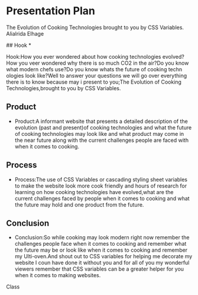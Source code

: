 # Presentation Plan
<p>The Evolution of Cooking Technologies brought to you by CSS Variables.
Alialrida Elhage</p>
## Hook
* <p>Hook:How you ever wondered about how cooking technologies evolved?How you veer wondered why there is so much CO2 in the air?Do you know what modern chefs use?Do you know whats the future of cooking techn ologies look like?Well to answer your questions we will go over everything there is to know because may i present to you;The Evolution of Cooking Technologies,brought to you by CSS Variables.
</p>

## Product
* <p>Product:A informant website that presents a detailed description of the evolution (past and present)of cooking technologies and what the future of cooking technologies may look like and what product may come in the near future along with the current challenges people are faced with when it comes to cooking.</p>


## Process
* <p>Process:The use of CSS Variables or cascading styling sheet variables to make the website look more cook friendly and hours of research for learning on how cooking technologies have evolved,what are the current challenges faced by people when it comes to cooking and what the future may hold and one product from the future.</p>


## Conclusion
* <p>Conclusion:So while cooking may look modern right now remember the challenges people face when it comes to cooking and remember what the future may be or look like when it comes to cooking and remember my Ulti-oven.And shout out to CSS variables for helping me decorate my website I coun have done it without you and for all of you my wonderful viewers remember that CSS variables can be a greater helper for you when it comes to making websites.</p>
Class

<!-- EXAMPLE

## Hook
* Verbal riddle of GGD

## Product
* GIF/Demo of example/non-example

## Process
* Flowchart of plan
  * MVP: noun -> door -> yes/no
  * Beyond MVP: noun -> word relation API -> noun API -> yes/no, with counterexample
* Code snippets of:
  * MVP
  * Both APIs
  * Challenge with API keys

## Conclusion
* [URL to project]
* Takeaways
  * Less = more: the heart of the riddle was one line of code; it obviously took more to make the entire thing work, but one complicated line of regular expressions was essentially the solution to the riddle
  * Expect the unexpected: it’s important to budget time for things you don’t account for; for example, I didn’t consider the fact that I would need another entire API to detect nouns
  * Determination is key: ironically enough, I had to make my API keys private. At first, it didn’t seem like it was possible, which meant I couldn’t publish my app. But after all of that hard work, I was determined to find a solution, and I found it in config variables.
* "Presentation can’t, but a speech can"


-->
